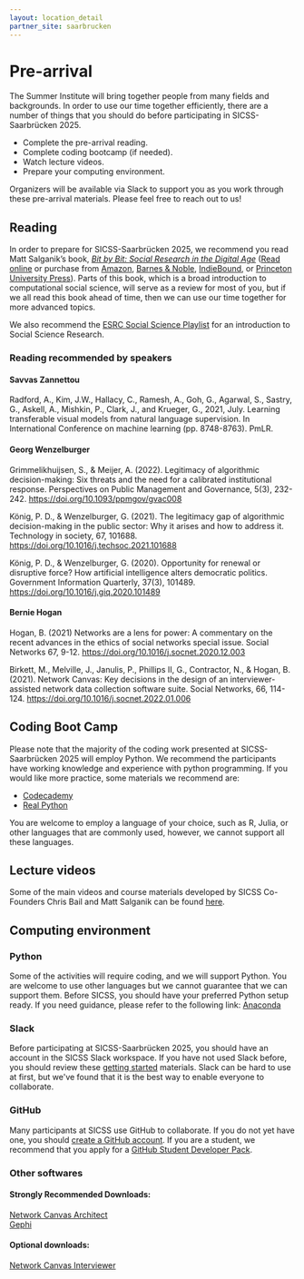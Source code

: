 ```yaml
---
layout: location_detail
partner_site: saarbrucken
---
```


[//]: # (Update the following info to match your location!)

# Pre-arrival

The Summer Institute will bring together people from many fields and backgrounds. In order to use our time together efficiently, there are a number of things that you should do before participating in SICSS-Saarbrücken 2025.

- Complete the pre-arrival reading.
- Complete coding bootcamp (if needed).
- Watch lecture videos.
- Prepare your computing environment.

Organizers will be available via Slack to support you as you work through these pre-arrival materials. Please feel free to reach out to us!

## Reading

In order to prepare for SICSS-Saarbrücken 2025, we recommend you read Matt Salganik’s book, *[Bit by Bit: Social Research in the Digital Age](http://www.bitbybitbook.com)* ([Read online](https://www.bitbybitbook.com/en/1st-ed/preface/) or purchase from [Amazon](https://www.amazon.com/Bit-Social-Research-Digital-Age/dp/0691158649), [Barnes & Noble](https://www.barnesandnoble.com/w/bit-by-bit-matthew-salganik/1125483924), [IndieBound](https://www.indiebound.org/book/9780691158648), or [Princeton University Press](https://press.princeton.edu/titles/11057.html)). Parts of this book, which is a broad introduction to computational social science, will serve as a review for most of you, but if we all read this book ahead of time, then we can use our time together for more advanced topics.

We also recommend the [ESRC Social Science Playlist](https://www.youtube.com/watch?v=BiLj35g_cAU&list=PLhv2mBITlrX4Y36G3eydobXm8rn_xZWtX) for an introduction to Social Science Research.

### Reading recommended by speakers

#### Savvas Zannettou  

Radford, A., Kim, J.W., Hallacy, C., Ramesh, A., Goh, G., Agarwal, S., Sastry, G., Askell, A., Mishkin, P., Clark, J., and Krueger, G., 2021, July. Learning transferable visual models from natural language supervision. In International Conference on machine learning (pp. 8748-8763). PmLR.


#### Georg Wenzelburger

Grimmelikhuijsen, S., & Meijer, A. (2022). Legitimacy of algorithmic decision-making: Six threats and the need for a calibrated institutional response. Perspectives on Public Management and Governance, 5(3), 232-242. https://doi.org/10.1093/ppmgov/gvac008  

König, P. D., & Wenzelburger, G. (2021). The legitimacy gap of algorithmic decision-making in the public sector: Why it arises and how to address it. Technology in society, 67, 101688. https://doi.org/10.1016/j.techsoc.2021.101688  

König, P. D., & Wenzelburger, G. (2020). Opportunity for renewal or disruptive force? How artificial intelligence alters democratic politics. Government Information Quarterly, 37(3), 101489. https://doi.org/10.1016/j.giq.2020.101489  


#### Bernie Hogan  

Hogan, B. (2021) Networks are a lens for power: A commentary on the recent advances in the ethics of social networks special issue. Social Networks 67, 9-12. https://doi.org/10.1016/j.socnet.2020.12.003  

Birkett, M., Melville, J., Janulis, P., Phillips II, G., Contractor, N., & Hogan, B. (2021). Network Canvas: Key decisions in the design of an interviewer-assisted network data collection software suite. Social Networks, 66, 114-124. https://doi.org/10.1016/j.socnet.2022.01.006  

## Coding Boot Camp

Please note that the majority of the coding work presented at SICSS-Saarbrücken 2025 will employ Python. We recommend the participants have working knowledge and experience with python programming. If you would like more practice, some materials we recommend are:

* [Codecademy](https://try.codecademy.com/learn-python-3?g_network=g&g_productchannel=&g_adid=624888211914&g_locinterest=&g_keyword=learn%20python%20for%20free&g_acctid=243-039-7011&g_adtype=&g_keywordid=kwd-297904630540&g_ifcreative=&g_campaign=account&g_locphysical=9068476&g_adgroupid=102650143353&g_productid=&g_source={sourceid}&g_merchantid=&g_placement=&g_partition=&g_campaignid=10074200771&g_ifproduct=&utm_id=t_kwd-297904630540:ag_102650143353:cp_10074200771:n_g:d_c&utm_source=google&utm_medium=paid-search&utm_term=learn%20python%20for%20free&utm_campaign=ROW_Language:_Basic_-_Exact&utm_content=624888211914&g_adtype=search&g_acctid=243-039-7011&gad_source=1&gclid=CjwKCAiAtNK8BhBBEiwA8wVt93ecuOBeFzOV5zIkf-XjPW0I4Eu8sMdchkaV-WUxtV6T-C8t3NU6OBoC8I0QAvD_BwE)
* [Real Python](https://realpython.com/tutorials/basics/)

You are welcome to employ a language of your choice, such as R, Julia, or other languages that are commonly used, however, we cannot support all these languages.


## Lecture videos
Some of the main videos and course materials developed by SICSS Co-Founders Chris Bail and Matt Salganik can be found [here](https://sicss.io/curriculum).


## Computing environment

### Python

Some of the activities will require coding, and we will support Python. You are welcome to use other languages but we cannot guarantee that we can support them. Before SICSS, you should have your preferred Python setup ready. If you need guidance, please refer to the following link: [Anaconda](https://docs.anaconda.com/anaconda/install/)


### Slack

Before participating at SICSS-Saarbrücken 2025, you should have an account in the SICSS Slack workspace.  If you have not used Slack before, you should review these [getting started](https://slack.com/help/categories/360000049043-Getting-started) materials.  Slack can be hard to use at first, but we've found that it is the best way to enable everyone to collaborate.

### GitHub

Many participants at SICSS use GitHub to collaborate. If you do not yet have one, you should [create a GitHub account](https://github.com/join). If you are a student, we recommend that you apply for a [GitHub Student Developer Pack](https://education.github.com/pack).

### Other softwares 

#### Strongly Recommended Downloads:

[Network Canvas Architect](www.networkcanvas.com/download)  
[Gephi](www.gephi.org)

#### Optional downloads:
[Network Canvas Interviewer](www.networkcanvas.com/download)

